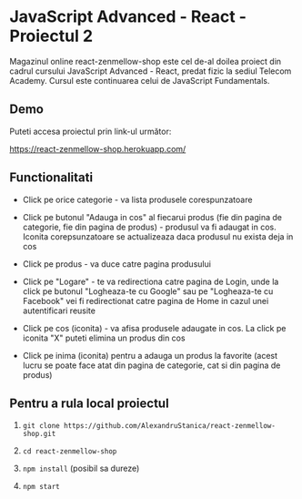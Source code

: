 # JavaScript Advanced - React - Proiectul 2

Magazinul online react-zenmellow-shop este cel de-al doilea proiect din cadrul cursului JavaScript Advanced - React, predat fizic la sediul Telecom Academy. Cursul este continuarea celui de JavaScript Fundamentals. 

## Demo

Puteti accesa proiectul prin link-ul următor:

https://react-zenmellow-shop.herokuapp.com/ 


## Functionalitati

* Click pe orice categorie - va lista produsele corespunzatoare

* Click pe butonul "Adauga in cos" al fiecarui produs (fie din pagina de categorie, fie din pagina de produs) - produsul va fi adaugat in cos. Iconita corepsunzatoare se actualizeaza daca produsul nu exista deja in cos

* Click pe produs - va duce catre pagina produsului

* Click pe "Logare" - te va redirectiona catre pagina de Login, unde la click pe butonul "Logheaza-te cu Google" sau pe "Logheaza-te cu Facebook" vei fi redirectionat catre pagina de Home in cazul unei autentificari reusite

* Click pe cos (iconita) - va afisa produsele adaugate in cos. La click pe iconita "X" puteti elimina un produs din cos

* Click pe inima (iconita) pentru a adauga un produs la favorite (acest lucru se poate face atat din pagina de categorie, cat si din pagina de produs)


## Pentru a rula local proiectul

1. `git clone https://github.com/AlexandruStanica/react-zenmellow-shop.git`

2. `cd react-zenmellow-shop`

3. `npm install` (posibil sa dureze)

4. `npm start`
